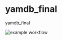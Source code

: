 # yamdb_final
yamdb_final

![example workflow](https://github.com/psevdoslon-ya/yamdb_final/actions/workflows/yamdb_workflow.yml/badge.svg)